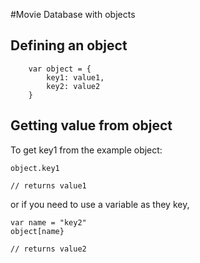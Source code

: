 #Movie Database with objects

## Defining an object

```
    var object = {
        key1: value1,
        key2: value2
    }
```

## Getting value from object

To get key1 from the example object:
```
object.key1

// returns value1
```

or if you need to use a variable as they key,

```
var name = "key2"
object[name}

// returns value2
```
